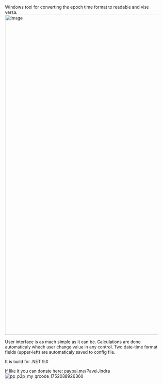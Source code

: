 Windows tool for converting the epoch time format to readable and vise versa.
<img width="1438" height="1051" alt="image" src="https://github.com/user-attachments/assets/7c99aa0a-4c47-4cd8-bdd6-f91778920963" />

User interface is as much simple as it can be. Calculations are done automaticaly whech user change value in any control.
Two date-time format fields (upper-left) are automaticaly saved to config file.

It is build for .NET 9.0

If like it you can donate here: paypal.me/PavelJindra
![pp_p2p_my_qrcode_1752088926360](https://github.com/user-attachments/assets/d7060487-f371-42cd-97b4-eceb534c91dd)
